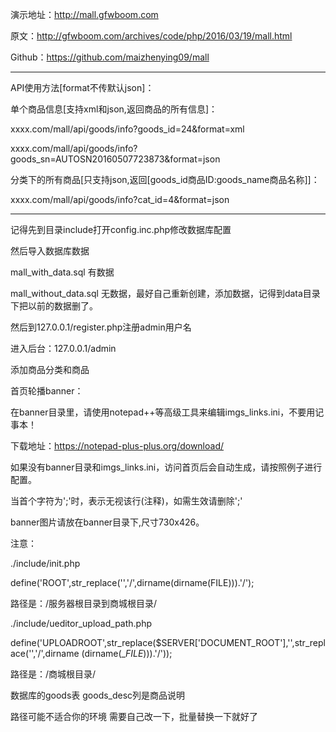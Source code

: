 演示地址：http://mall.gfwboom.com

原文：http://gfwboom.com/archives/code/php/2016/03/19/mall.html

Github：https://github.com/maizhenying09/mall

---------------

API使用方法[format不传默认json]：

单个商品信息[支持xml和json,返回商品的所有信息]：

xxxx.com/mall/api/goods/info?goods_id=24&format=xml

xxxx.com/mall/api/goods/info?goods_sn=AUTOSN20160507723873&format=json

分类下的所有商品[只支持json,返回[goods_id商品ID:goods_name商品名称]]：

xxxx.com/mall/api/goods/info?cat_id=4&format=json

---------------

记得先到目录include打开config.inc.php修改数据库配置

然后导入数据库数据

mall_with_data.sql 有数据

mall_without_data.sql 无数据，最好自己重新创建，添加数据，记得到data目录下把以前的数据删了。

然后到127.0.0.1/register.php注册admin用户名

进入后台：127.0.0.1/admin

添加商品分类和商品

首页轮播banner：

在banner目录里，请使用notepad++等高级工具来编辑imgs_links.ini，不要用记事本！

下载地址：https://notepad-plus-plus.org/download/

如果没有banner目录和imgs_links.ini，访问首页后会自动生成，请按照例子进行配置。

当首个字符为';'时，表示无视该行(注释)，如需生效请删除';'

banner图片请放在banner目录下,尺寸730x426。


注意：

./include/init.php

define('ROOT',str_replace('\','/',dirname(dirname(FILE))).'/');

路径是：/服务器根目录到商城根目录/

./include/ueditor_upload_path.php

define('UPLOADROOT',str_replace($SERVER['DOCUMENT_ROOT'],'',str_replace('\','/',dirname (dirname(__FILE_))).'/'));

路径是：/商城根目录/

数据库的goods表 goods_desc列是商品说明

路径可能不适合你的环境 需要自己改一下，批量替换一下就好了
